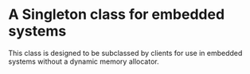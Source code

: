A Singleton class for embedded systems
======================================

This class is designed to be subclassed by clients for use in embedded systems
without a dynamic memory allocator.

